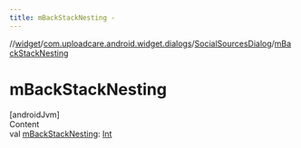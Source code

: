 ```yaml
---
title: mBackStackNesting -
---
```

//[widget](../../index.md)/[com.uploadcare.android.widget.dialogs](../index.md)/[SocialSourcesDialog](index.md)/[mBackStackNesting](m-back-stack-nesting.md)



# mBackStackNesting  
[androidJvm]  
Content  
val [mBackStackNesting](m-back-stack-nesting.md): [Int](https://kotlinlang.org/api/latest/jvm/stdlib/kotlin/-int/index.html)  



